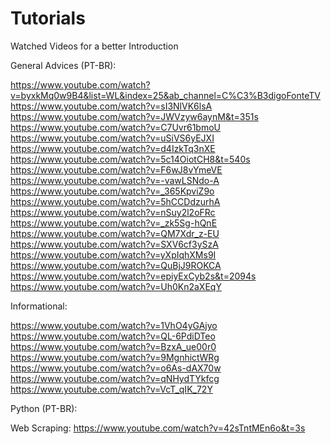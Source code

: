 # Tutorials
Watched Videos for a better Introduction

General Advices (PT-BR):

https://www.youtube.com/watch?v=byxkMq0w9B4&list=WL&index=25&ab_channel=C%C3%B3digoFonteTV	
https://www.youtube.com/watch?v=sI3NlVK6lsA
https://www.youtube.com/watch?v=JWVzyw6aynM&t=351s
https://www.youtube.com/watch?v=C7Uvr61bmoU
https://www.youtube.com/watch?v=uSiVS6yEJXI
https://www.youtube.com/watch?v=d4IzkTq3nXE
https://www.youtube.com/watch?v=5c14OiotCH8&t=540s
https://www.youtube.com/watch?v=F6wJ8vYmeVE
https://www.youtube.com/watch?v=-vawLSNdo-A
https://www.youtube.com/watch?v=_365KpviZ9o
https://www.youtube.com/watch?v=5hCCDdzurhA
https://www.youtube.com/watch?v=nSuy2l2oFRc
https://www.youtube.com/watch?v=_zk5Sg-hQnE
https://www.youtube.com/watch?v=QM7Xdr_z-EU
https://www.youtube.com/watch?v=SXV6cf3ySzA
https://www.youtube.com/watch?v=yXpIqhXMs9I
https://www.youtube.com/watch?v=QuBjJ9ROKCA
https://www.youtube.com/watch?v=epiyExCyb2s&t=2094s
https://www.youtube.com/watch?v=Uh0Kn2aXEqY


Informational:

https://www.youtube.com/watch?v=1VhO4yGAjyo
https://www.youtube.com/watch?v=QL-6PdiDTeo
https://www.youtube.com/watch?v=BzxA_ue00r0
https://www.youtube.com/watch?v=9MgnhictWRg
https://www.youtube.com/watch?v=o6As-dAX70w
https://www.youtube.com/watch?v=qNHydTYkfcg
https://www.youtube.com/watch?v=VcT_qIK_72Y

Python (PT-BR):

  Web Scraping:
  https://www.youtube.com/watch?v=42sTntMEn6o&t=3s
  
